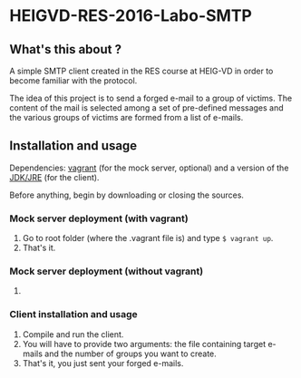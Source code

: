 # HEIGVD-RES-2016-Labo-SMTP

## What's this about ?
A simple SMTP client created in the RES course at HEIG-VD in order to become familiar with the protocol.

The idea of this project is to send a forged e-mail to a group of victims. The content of the mail is selected among a set of pre-defined messages and the various groups of victims are formed from a list of e-mails.

## Installation and usage

Dependencies: [vagrant](https://www.vagrantup.com/) (for the mock server, optional) and a version of the [JDK/JRE](https://www.oracle.com/technetwork/java/javase/downloads/index.html) (for the client).

Before anything, begin by downloading or closing the sources.

### Mock server deployment (with vagrant)
1. Go to root folder (where the .vagrant file is) and type `$ vagrant up`.
2. That's it.

### Mock server deployment (without vagrant)
1. 

### Client installation and usage
1. Compile and run the client.
2. You will have to provide two arguments: the file containing target e-mails and the number of groups you want to create.
3. That's it, you just sent your forged e-mails.

